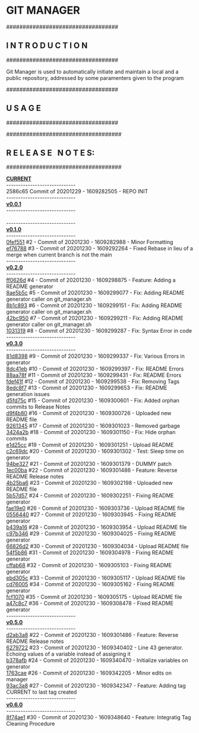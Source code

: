 <h1>GIT MANAGER</h1>
<p>
##################################<br>
<h2><nospace>I N T R O D U C T I O N</h2>
##################################
<p>Git Manager is used to automatically initiate and maintain a local and a public repository, addressed by some paramenters given to the program<p>
##################################
<h2><nospace>U S A G E</h2>
##################################

<p>
###################################
<nospace><h2>R E L E A S E&nbsp;&nbsp;&nbsp;N O T E S:</h2>
###################################<p>
<rlsnts>
<b><a href="https://github.com/GioLauria/git_manager/tree/CURRENT">CURRENT</a></b> <br>----------------------------- <br>2586c65 Commit of 20201229 - 1609282505 -  REPO INIT <br>-----------------------------<br> <b><a href="https://github.com/GioLauria/git_manager/tree/v0.0.1">v0.0.1</a></b> <br>----------------------------- <br> <br>-----------------------------<br> <b><a href="https://github.com/GioLauria/git_manager/tree/v0.1.0">v0.1.0</a></b> <br>----------------------------- <br><a href="https://github.com/GioLauria/git_manager/commit/0fef551">0fef551</a> #2 - Commit of 20201230 - 1609282988 - Minor Formatting <br><a href="https://github.com/GioLauria/git_manager/commit/ef76788">ef76788</a> #3 - Commit of 20201230 - 1609292264 - Fixed Rebase in lieu of a merge when current branch is not the main <br>-----------------------------<br> <b><a href="https://github.com/GioLauria/git_manager/tree/v0.2.0">v0.2.0</a></b> <br>----------------------------- <br><a href="https://github.com/GioLauria/git_manager/commit/ff0626d">ff0626d</a> #4 - Commit of 20201230 - 1609298875 - Feature: Adding a README generator <br><a href="https://github.com/GioLauria/git_manager/commit/8ae5b5c">8ae5b5c</a> #5 - Commit of 20201230 - 1609299077 - Fix: Adding README generator caller on git_manager.sh <br><a href="https://github.com/GioLauria/git_manager/commit/8b1c893">8b1c893</a> #6 - Commit of 20201230 - 1609299151 - Fix: Adding README generator caller on git_manager.sh <br><a href="https://github.com/GioLauria/git_manager/commit/42bc950">42bc950</a> #7 - Commit of 20201230 - 1609299211 - Fix: Adding README generator caller on git_manager.sh <br><a href="https://github.com/GioLauria/git_manager/commit/1031319">1031319</a> #8 - Commit of 20201230 - 1609299287 - Fix: Syntax Error in code <br>-----------------------------<br> <b><a href="https://github.com/GioLauria/git_manager/tree/v0.3.0">v0.3.0</a></b> <br>----------------------------- <br><a href="https://github.com/GioLauria/git_manager/commit/81d8398">81d8398</a> #9 - Commit of 20201230 - 1609299337 - Fix: Various Errors in generator <br><a href="https://github.com/GioLauria/git_manager/commit/8dc41eb">8dc41eb</a> #10 - Commit of 20201230 - 1609299397 - Fix: README Errors <br><a href="https://github.com/GioLauria/git_manager/commit/88aa78f">88aa78f</a> #11 - Commit of 20201230 - 1609299431 - Fix: README Errors <br><a href="https://github.com/GioLauria/git_manager/commit/fdef41f">fdef41f</a> #12 - Commit of 20201230 - 1609299538 - Fix: Removing Tags <br><a href="https://github.com/GioLauria/git_manager/commit/8edc8f7">8edc8f7</a> #13 - Commit of 20201230 - 1609299653 - Fix: README generation issues <br><a href="https://github.com/GioLauria/git_manager/commit/d5fd75c">d5fd75c</a> #15 - Commit of 20201230 - 1609300601 - Fix: Added orphan commits to Release Notes <br><a href="https://github.com/GioLauria/git_manager/commit/d9f4b80">d9f4b80</a> #16 - Commit of 20201230 - 1609300726 - Uploaded new README file <br><a href="https://github.com/GioLauria/git_manager/commit/9261345">9261345</a> #17 - Commit of 20201230 - 1609301023 - Removed garbage <br><a href="https://github.com/GioLauria/git_manager/commit/3424a2b">3424a2b</a> #18 - Commit of 20201230 - 1609301150 - Fix: Hide orphan commits <br><a href="https://github.com/GioLauria/git_manager/commit/e1d25cc">e1d25cc</a> #19 - Commit of 20201230 - 1609301251 - Upload README <br><a href="https://github.com/GioLauria/git_manager/commit/c2c69dc">c2c69dc</a> #20 - Commit of 20201230 - 1609301302 - Test: Sleep time on generator <br><a href="https://github.com/GioLauria/git_manager/commit/94be327">94be327</a> #21 - Commit of 20201230 - 1609301379 - DUMMY patch <br><a href="https://github.com/GioLauria/git_manager/commit/1ec00ba">1ec00ba</a> #22 - Commit of 20201230 - 1609301486 - Feature: Reverse README Release notes <br><a href="https://github.com/GioLauria/git_manager/commit/4b25ba6">4b25ba6</a> #23 - Commit of 20201230 - 1609302198 - Uploaded new README file <br><a href="https://github.com/GioLauria/git_manager/commit/5b57d57">5b57d57</a> #24 - Commit of 20201230 - 1609302251 - Fixing README generator <br><a href="https://github.com/GioLauria/git_manager/commit/fae19e0">fae19e0</a> #26 - Commit of 20201230 - 1609303736 - Upload README file <br><a href="https://github.com/GioLauria/git_manager/commit/0556440">0556440</a> #27 - Commit of 20201230 - 1609303945 - Fixing README generator <br><a href="https://github.com/GioLauria/git_manager/commit/b439a16">b439a16</a> #28 - Commit of 20201230 - 1609303954 - Upload README file <br><a href="https://github.com/GioLauria/git_manager/commit/c97b346">c97b346</a> #29 - Commit of 20201230 - 1609304025 - Fixing README generator <br><a href="https://github.com/GioLauria/git_manager/commit/66826d2">66826d2</a> #30 - Commit of 20201230 - 1609304034 - Upload README file <br><a href="https://github.com/GioLauria/git_manager/commit/54f5b86">54f5b86</a> #31 - Commit of 20201230 - 1609304978 - Fixing README generator <br><a href="https://github.com/GioLauria/git_manager/commit/cffab68">cffab68</a> #32 - Commit of 20201230 - 1609305103 - Fixing README generator <br><a href="https://github.com/GioLauria/git_manager/commit/ebd305c">ebd305c</a> #33 - Commit of 20201230 - 1609305117 - Upload README file <br><a href="https://github.com/GioLauria/git_manager/commit/cd76005">cd76005</a> #34 - Commit of 20201230 - 1609305162 - Fixing README generator <br><a href="https://github.com/GioLauria/git_manager/commit/fcf1070">fcf1070</a> #35 - Commit of 20201230 - 1609305175 - Upload README file <br><a href="https://github.com/GioLauria/git_manager/commit/a47c8c7">a47c8c7</a> #36 - Commit of 20201230 - 1609308478 - Fixed README generator <br>-----------------------------<br> <b><a href="https://github.com/GioLauria/git_manager/tree/v0.5.0">v0.5.0</a></b> <br>----------------------------- <br><a href="https://github.com/GioLauria/git_manager/commit/d2ab3a8">d2ab3a8</a> #22 - Commit of 20201230 - 1609301486 - Feature: Reverse README Release notes <br><a href="https://github.com/GioLauria/git_manager/commit/6279722">6279722</a> #23 - Commit of 20201230 - 1609340402 - Line 43 generator. Echoing values of a variable instead of assigning it <br><a href="https://github.com/GioLauria/git_manager/commit/b378afb">b378afb</a> #24 - Commit of 20201230 - 1609340470 - Initialize variables on generator <br><a href="https://github.com/GioLauria/git_manager/commit/1763cae">1763cae</a> #26 - Commit of 20201230 - 1609342205 - Minor edits on manager <br><a href="https://github.com/GioLauria/git_manager/commit/93ac3a8">93ac3a8</a> #27 - Commit of 20201230 - 1609342347 - Feature: Adding tag CURRENT to last tag created <br>-----------------------------<br> <b><a href="https://github.com/GioLauria/git_manager/tree/v0.6.0">v0.6.0</a></b> <br>----------------------------- <br><a href="https://github.com/GioLauria/git_manager/commit/8f74ae1">8f74ae1</a> #30 - Commit of 20201230 - 1609348640 - Feature: Integratig Tag Cleaning Procedure
